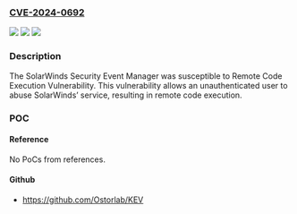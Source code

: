 ### [CVE-2024-0692](https://cve.mitre.org/cgi-bin/cvename.cgi?name=CVE-2024-0692)
![](https://img.shields.io/static/v1?label=Product&message=Security%20Event%20Manager%20&color=blue)
![](https://img.shields.io/static/v1?label=Version&message=%3D%202023.4%20and%20previous%20versions%20%20&color=brighgreen)
![](https://img.shields.io/static/v1?label=Vulnerability&message=CWE-502%20Deserialization%20of%20Untrusted%20Data&color=brighgreen)

### Description

The SolarWinds Security Event Manager was susceptible to Remote Code Execution Vulnerability. This vulnerability allows an unauthenticated user to abuse SolarWinds’ service, resulting in remote code execution.

### POC

#### Reference
No PoCs from references.

#### Github
- https://github.com/Ostorlab/KEV

